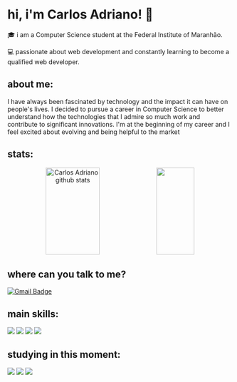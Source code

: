   <h1>hi, i'm Carlos Adriano! 👋</h1>

  <p>🎓 i am a Computer Science student at the Federal Institute of Maranhão.</p>

  <p>💻 passionate about web development and constantly learning to become a qualified web developer.</p>

  <h2>about me:</h2>
    <p>I have always been fascinated by technology and the impact it can have on people's lives. I decided to pursue a career in Computer Science to better understand how the technologies that I admire so much work and contribute to significant innovations. I'm at the beginning of my career and I feel excited about evolving and being helpful to the market</p>

 <h2>stats:</h2>
<div align="center">  
  <img width="49%" height="195px" src="https://github-readme-stats.vercel.app/api?username=jrmagalhaesz&show_icons=true&count_private=true&hide_border=true&title_color=00bfbf&icon_color=00bfbf&text_color=c9d1d9&bg_color=0d1117" alt="Carlos Adriano github stats" /> 
  <img width="41%" height="195px" src="https://github-readme-stats.vercel.app/api/top-langs/?username=jrmagalhaesz&layout=compact&hide_border=true&title_color=00bfbf&text_color=00bfbf&bg_color=0d1117" />
</div>

<h2> where can you talk to me?</h2>
<div>  
  <a href="mailto:carlosmgjrr@gmail.com">
    <img src="https://img.shields.io/badge/-carlosmgjrr@gmail.com-6633cc?style=flat-square&logo=Gmail&logoColor=white&link=mailto:carlosmgjrr@gmail.com" alt="Gmail Badge">
  </a>
</div> 
 
 <h2>main skills: </h2>
  <div>
        <img src="https://img.shields.io/badge/HTML5-E34F26?style=for-the-badge&logo=html5&logoColor=white">
        <img src="https://img.shields.io/badge/CSS3-1572B6?style=for-the-badge&logo=css3&logoColor=white">
        <img src="https://img.shields.io/badge/JavaScript-323330?style=for-the-badge&logo=javascript&logoColor=F7DF1E">
        <img src="https://img.shields.io/badge/React-20232A?style=for-the-badge&logo=react&logoColor=61DAFB">
  </div>

<h2>studying in this moment: </h2>
 <div>
  <img src="https://img.shields.io/badge/JavaScript-323330?style=for-the-badge&logo=javascript&logoColor=F7DF1E">
  <img src="https://img.shields.io/badge/TypeScript-007ACC?style=for-the-badge&logo=typescript&logoColor=white">
  <img src="https://img.shields.io/badge/Angular-DD0031?style=for-the-badge&logo=angular&logoColor=white">
 </div>


           
          
          

          
          
